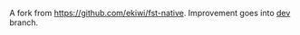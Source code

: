 A fork from <https://github.com/ekiwi/fst-native>. Improvement goes into [dev](https://github.com/Avimitin/fst-native/tree/dev) branch.
